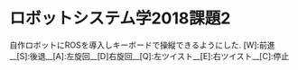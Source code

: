# ロボットシステム学2018課題2
自作ロボットにROSを導入しキーボードで操縦できるようにした.
[W]:前進__[S]:後退__[A]:左旋回__[D]右旋回__[Q]:左ツイスト__[E]:右ツイスト__[C]:停止
